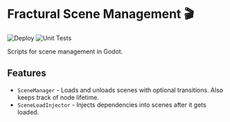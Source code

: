 # Fractural Scene Management 🎬

![Deploy](https://github.com/Fractural/FracturalSceneManagement/actions/workflows/deploy.yml/badge.svg) ![Unit Tests](https://github.com/Fractural/FracturalSceneManagement/actions/workflows/tests.yml/badge.svg)

Scripts for scene management in Godot.

## Features

- `SceneManager` - Loads and unloads scenes with optional transitions. Also keeps track of node lifetime.
- `SceneLoadInjector` - Injects dependencies into scenes after it gets loaded.